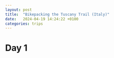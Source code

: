 ```yaml
---
layout: post
title:  "Bikepacking the Tuscany Trail (Italy)"
date:   2024-04-19 14:24:22 +0100
categories: trips
---
```


# Day 1

<div class="strava-embed-placeholder" data-embed-type="activity" data-embed-id="11091584366" data-style="standard" data-from-embed="false"></div><script src="https://strava-embeds.com/embed.js"></script>
